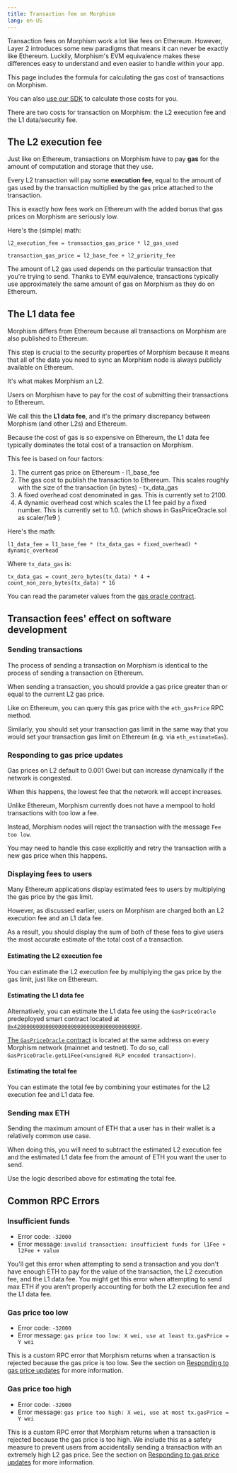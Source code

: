 ```yaml
---
title: Transaction fee on Morphism
lang: en-US
---
```


Transaction fees on Morphism work a lot like fees on Ethereum.
However, Layer 2 introduces some new paradigms that means it can never be exactly like Ethereum.
Luckily, Morphism's EVM equivalence makes these differences easy to understand and even easier to handle within your app.

This page includes the formula for calculating the gas cost of transactions on Morphism.

You can also [use our SDK]() to calculate those costs for you.

There are two costs for transaction on Morphism: the L2 execution fee and the L1 data/security fee.

## The L2 execution fee

Just like on Ethereum, transactions on Morphism have to pay **gas** for the amount of computation and storage that they use.

Every L2 transaction will pay some **execution fee**, equal to the amount of gas used by the transaction multiplied by the gas price attached to the transaction.

This is exactly how fees work on Ethereum with the added bonus that gas prices on Morphism are seriously low.

Here's the (simple) math:

```
l2_execution_fee = transaction_gas_price * l2_gas_used

transaction_gas_price = l2_base_fee + l2_priority_fee

```

The amount of L2 gas used depends on the particular transaction that you're trying to send.
Thanks to EVM equivalence, transactions typically use approximately the same amount of gas on Morphism as they do on Ethereum.

<!---->
<!--
/* Gas prices fluctuate with time and congestion, but you can always check the current estimated L2 gas price on the [public Morphism dashboard](https://optimism.io/gas-tracker).-->


## The L1 data fee

Morphism differs from Ethereum because all transactions on Morphism are also published to Ethereum.

This step is crucial to the security properties of Morphism because it means that all of the data you need to sync an Morphism node is always publicly available on Ethereum.

It's what makes Morphism an L2.

Users on Morphism have to pay for the cost of submitting their transactions to Ethereum.

We call this the **L1 data fee**, and it's the primary discrepancy between Morphism (and other L2s) and Ethereum.

Because the cost of gas is so expensive on Ethereum, the L1 data fee typically dominates the total cost of a transaction on Morphism.

This fee is based on four factors:

1. The current gas price on Ethereum - l1_base_fee
2. The gas cost to publish the transaction to Ethereum. This scales roughly with the size of the transaction (in bytes) - tx_data_gas
3. A fixed overhead cost denominated in gas. This is currently set to 2100.
4. A dynamic overhead cost which scales the L1 fee paid by a fixed number. This is currently set to 1.0. (which shows in GasPriceOracle.sol as scaler/1e9 )

Here's the math:

```
l1_data_fee = l1_base_fee * (tx_data_gas + fixed_overhead) * dynamic_overhead
```

Where `tx_data_gas` is:

```
tx_data_gas = count_zero_bytes(tx_data) * 4 + count_non_zero_bytes(tx_data) * 16
```

You can read the parameter values from the [gas oracle contract]().

<!--
::: warning NOTE
Ethereum has limited support for adding custom transaction types.
As a result, unlike the L2 execution fee, **users are not able to set limits for the L1 data fee that they may be charged**.
The L1 gas price used to charge the data fee is automatically updated when new data is received from Ethereum.
**Spikes in Ethereum gas prices may result in users paying a higher or lower than estimated L1 data fee, by up to 25%.**

[See here for a detailed explanation why the difference is capped at 25%](https://help.optimism.io/hc/en-us/articles/4416677738907-What-happens-if-the-L1-gas-price-spikes-while-a-transaction-is-in-process).
:::
-->

## Transaction fees' effect on software development

### Sending transactions

The process of sending a transaction on Morphism is identical to the process of sending a transaction on Ethereum.

When sending a transaction, you should provide a gas price greater than or equal to the current L2 gas price.

Like on Ethereum, you can query this gas price with the `eth_gasPrice` RPC method.

Similarly, you should set your transaction gas limit in the same way that you would set your transaction gas limit on Ethereum (e.g. via `eth_estimateGas`).

### Responding to gas price updates

Gas prices on L2 default to 0.001 Gwei but can increase dynamically if the network is congested.

When this happens, the lowest fee that the network will accept increases.

Unlike Ethereum, Morphism currently does not have a mempool to hold transactions with too low a fee.

Instead, Morphism nodes will reject the transaction with the message `Fee too low`.

You may need to handle this case explicitly and retry the transaction with a new gas price when this happens.

### Displaying fees to users

Many Ethereum applications display estimated fees to users by multiplying the gas price by the gas limit.

However, as discussed earlier, users on Morphism are charged both an L2 execution fee and an L1 data fee.

As a result, you should display the sum of both of these fees to give users the most accurate estimate of the total cost of a transaction.

<!--
[See here for a code sample using the JavaScript SDK](https://github.com/ethereum-optimism/optimism-tutorial/tree/main/sdk-estimate-gas)
-->
#### Estimating the L2 execution fee

You can estimate the L2 execution fee by multiplying the gas price by the gas limit, just like on Ethereum.

#### Estimating the L1 data fee
<!--
You can use the SDK [(see here)](https://github.com/ethereum-optimism/optimism-tutorial/tree/main/sdk-estimate-gas).
-->

Alternatively, you can estimate the L1 data fee using the `GasPriceOracle` predeployed smart contract located at [`0x420000000000000000000000000000000000000F`]().

[The `GasPriceOracle` contract](https://github.com/ethereum-optimism/optimism/blob/develop/packages/contracts/contracts/L2/predeploys/OVM_GasPriceOracle.sol) is located at the same address on every Morphism network (mainnet and testnet).
To do so, call `GasPriceOracle.getL1Fee(<unsigned RLP encoded transaction>)`.

#### Estimating the total fee

You can estimate the total fee by combining your estimates for the L2 execution fee and L1 data fee.

### Sending max ETH

Sending the maximum amount of ETH that a user has in their wallet is a relatively common use case.

When doing this, you will need to subtract the estimated L2 execution fee and the estimated L1 data fee from the amount of ETH you want the user to send.

Use the logic described above for estimating the total fee.

## Common RPC Errors

### Insufficient funds

- Error code: `-32000`
- Error message: `invalid transaction: insufficient funds for l1Fee + l2Fee + value`

You'll get this error when attempting to send a transaction and you don't have enough ETH to pay for the value of the transaction, the L2 execution fee, and the L1 data fee.
You might get this error when attempting to send max ETH if you aren't properly accounting for both the L2 execution fee and the L1 data fee.

### Gas price too low

- Error code: `-32000`
- Error message: `gas price too low: X wei, use at least tx.gasPrice = Y wei`

This is a custom RPC error that Morphism returns when a transaction is rejected because the gas price is too low.
See the section on [Responding to gas price updates](#responding-to-gas-price-updates) for more information.

### Gas price too high
- Error code: `-32000`
- Error message: `gas price too high: X wei, use at most tx.gasPrice = Y wei`

This is a custom RPC error that Morphism returns when a transaction is rejected because the gas price is too high.
We include this as a safety measure to prevent users from accidentally sending a transaction with an extremely high L2 gas price.
See the section on [Responding to gas price updates](#responding-to-gas-price-updates) for more information.
